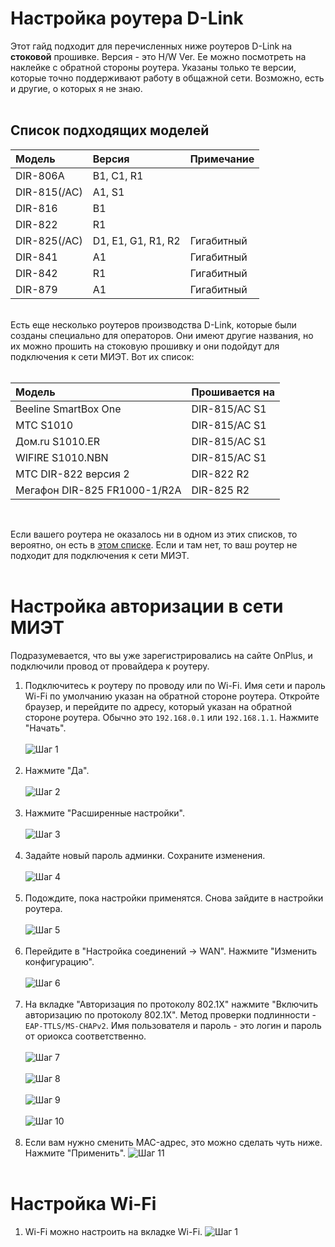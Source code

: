 # Настройка роутера D-Link

Этот гайд подходит для перечисленных ниже роутеров D-Link на __стоковой__ прошивке.
Версия - это H/W Ver. Ее можно посмотреть на наклейке с обратной стороны роутера. Указаны только те версии, которые точно поддерживают работу в общажной сети. Возможно, есть и другие, о которых я не знаю.
<br>
<br>

## Список подходящих моделей
| Модель | Версия |  Примечание |
| :---         |     :---      | :--- |
| DIR-806A | B1, C1, R1  | |
| DIR-815(/AC) | A1, S1 | |
| DIR-816 | B1 |  |
| DIR-822 | R1 |  |
| DIR-825(/AC) | D1, E1, G1, R1, R2 | Гигабитный |
| DIR-841 | A1 | Гигабитный |
| DIR-842 | R1 | Гигабитный |
| DIR-879 | A1 | Гигабитный |

<br>
Есть еще несколько роутеров производства D-Link, которые были созданы специально для операторов. Они имеют другие названия, но их можно прошить на стоковую прошивку и они подойдут для подключения к сети МИЭТ. Вот их список:<br><br>

| Модель     | Прошивается на |
| :---       |      :---      |
| Beeline SmartBox One |   DIR-815/AC S1  |
| МТС S1010 |   DIR-815/AC S1  |
| Дом.ru S1010.ER |   DIR-815/AC S1  |
| WIFIRE S1010.NBN |   DIR-815/AC  S1 |
| МТС DIR-822 версия 2 |   DIR-822 R2   |
| Мегафон DIR-825 FR1000-1/R2A | DIR-825 R2 |

<br>

Если вашего роутера не оказалось ни в одном из этих списков, то вероятно, он есть в [этом списке](/lists/d-link.md). Если и там нет, то ваш роутер не подходит для подключения к сети МИЭТ.
<br>
<br>

# Настройка авторизации в сети МИЭТ
Подразумевается, что вы уже зарегистрировались на сайте OnPlus, и подключили провод от провайдера к роутеру.<br>
1. Подключитесь к роутеру по проводу или по Wi-Fi. Имя сети и пароль Wi-Fi по умолчанию указан на обратной стороне роутера. Откройте браузер, и перейдите по адресу, который указан на обратной стороне роутера. Обычно это `192.168.0.1` или `192.168.1.1`. Нажмите "Начать". <br><br>
![Шаг 1](/images/d-link/d_link_setup_1.jpg)<br><br>
2. Нажмите "Да".<br><br>
![Шаг 2](/images/d-link/d_link_setup_2.jpg)<br><br>
3. Нажмите "Расширенные настройки".<br><br>
![Шаг 3](/images/d-link/d_link_setup_3.jpg)<br><br>
4. Задайте новый пароль админки. Сохраните изменения. <br><br>
![Шаг 4](/images/d-link/d_link_setup_4.jpg)<br><br>
5. Подождите, пока настройки применятся. Снова зайдите в настройки роутера.<br><br>
![Шаг 5](/images/d-link/d_link_setup_5.jpg)<br><br>
6. Перейдите в "Настройка соединений -> WAN". Нажмите "Изменить конфигурацию".<br><br>
![Шаг 6](/images/d-link/d_link_setup_6.jpg)<br><br>
7. На вкладке "Авторизация по протоколу 802.1X" нажмите "Включить авторизацию по протоколу 802.1X". Метод проверки подлинности - `EAP-TTLS/MS-CHAPv2`. Имя пользователя и пароль - это логин и пароль от ориокса соответственно.<br><br>
![Шаг 7](/images/d-link/d_link_setup_7.jpg)<br><br>
![Шаг 8](/images/d-link/d_link_setup_8.jpg)<br><br>
![Шаг 9](/images/d-link/d_link_setup_9.jpg)<br><br>
![Шаг 10](/images/d-link/d_link_setup_10.jpg)<br><br>
8. Если вам нужно сменить MAC-адрес, это можно сделать чуть ниже. Нажмите "Применить".
![Шаг 11](/images/d-link/d_link_setup_11.jpg)<br><br>

# Настройка Wi-Fi
1. Wi-Fi можно настроить на вкладке Wi-Fi.
![Шаг 1](/images/d-link/d-link_wifi_1.jpg)<br><br>
